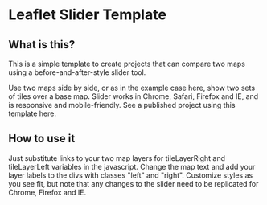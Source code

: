 # Leaflet Slider Template

## What is this?
This is a simple template to create projects that can compare two maps using a before-and-after-style slider tool.

Use two maps side by side, or as in the example case here, show two sets of tiles over a base map. Slider works in Chrome, Safari, Firefox and IE, and is responsive and mobile-friendly. See a published project using this template here.

## How to use it
Just substitute links to your two map layers for tileLayerRight and tileLayerLeft variables in the javascript. Change the map text and add your layer labels to the divs with classes "left" and "right". Customize styles as you see fit, but note that any changes to the slider need to be replicated for Chrome, Firefox and IE. 